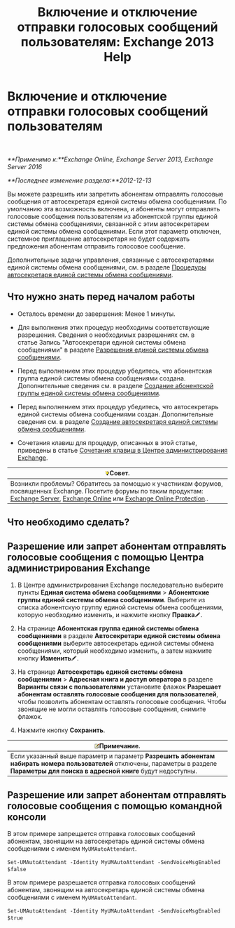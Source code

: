 ﻿---
title: 'Включение и отключение отправки голосовых сообщений пользователям: Exchange 2013 Help'
TOCTitle: Включение и отключение отправки голосовых сообщений пользователям
ms:assetid: faa300d8-2534-40db-8ef9-428be8bb7934
ms:mtpsurl: https://technet.microsoft.com/ru-ru/library/Dd351277(v=EXCHG.150)
ms:contentKeyID: 52059244
ms.date: 05/22/2018
mtps_version: v=EXCHG.150
ms.translationtype: MT
---

# Включение и отключение отправки голосовых сообщений пользователям

 

_**Применимо к:**Exchange Online, Exchange Server 2013, Exchange Server 2016_

_**Последнее изменение раздела:**2012-12-13_

Вы можете разрешить или запретить абонентам отправлять голосовые сообщения от автосекретаря единой системы обмена сообщениями. По умолчанию эта возможность включена, и абоненты могут отправлять голосовые сообщения пользователям из абонентской группы единой системы обмена сообщениями, связанной с этим автосекретарем единой системы обмена сообщениями. Если этот параметр отключен, системное приглашение автосекретаря не будет содержать предложения абонентам отправить голосовое сообщение.

Дополнительные задачи управления, связанные с автосекретарями единой системы обмена сообщениями, см. в разделе [Процедуры автосекретаря единой системы обмена сообщениями](um-auto-attendant-procedures-exchange-2013-help.md).

## Что нужно знать перед началом работы

  - Осталось времени до завершения: Менее 1 минуты.

  - Для выполнения этих процедур необходимы соответствующие разрешения. Сведения о необходимых разрешениях см. в статье Запись "Автосекретари единой системы обмена сообщениями" в разделе [Разрешения единой системы обмена сообщениями](unified-messaging-permissions-exchange-2013-help.md).

  - Перед выполнением этих процедур убедитесь, что абонентская группа единой системы обмена сообщениями создана. Дополнительные сведения см. в разделе [Создание абонентской группы единой системы обмена сообщениями](create-a-um-dial-plan-exchange-2013-help.md).

  - Перед выполнением этих процедур убедитесь, что автосекретарь единой системы обмена сообщениями создан. Дополнительные сведения см. в разделе [Создание автосекретаря единой системы обмена сообщениями](create-a-um-auto-attendant-exchange-2013-help.md).

  - Сочетания клавиш для процедур, описанных в этой статье, приведены в статье [Сочетания клавиш в Центре администрирования Exchange](keyboard-shortcuts-in-the-exchange-admin-center-exchange-online-protection-help.md).

<table>
<thead>
<tr class="header">
<th><img src="images/Bb124558.tip(EXCHG.150).gif" title="Совет" alt="Совет" />Совет.</th>
</tr>
</thead>
<tbody>
<tr class="odd">
<td>Возникли проблемы? Обратитесь за помощью к участникам форумов, посвященных Exchange. Посетите форумы по таким продуктам: <a href="https://go.microsoft.com/fwlink/p/?linkid=60612">Exchange Server</a>, <a href="https://go.microsoft.com/fwlink/p/?linkid=267542">Exchange Online</a> или <a href="https://go.microsoft.com/fwlink/p/?linkid=285351">Exchange Online Protection</a>..</td>
</tr>
</tbody>
</table>


## Что необходимо сделать?

## Разрешение или запрет абонентам отправлять голосовые сообщения с помощью Центра администрирования Exchange

1.  В Центре администрирования Exchange последовательно выберите пункты **Единая система обмена сообщениями** \> **Абонентские группы единой системы обмена сообщениями**. Выберите из списка абонентскую группу единой системы обмена сообщениями, которую необходимо изменить, и нажмите кнопку **Правка**![Значок редактирования](images/Bb124582.6f53ccb2-1f13-4c02-bea0-30690e6ea71d(EXCHG.150).gif "Значок редактирования").

2.  На странице **Абонентская группа единой системы обмена сообщениями** в разделе **Автосекретари единой системы обмена сообщениями** выберите автосекретарь единой системы обмена сообщениями, который необходимо изменить, а затем нажмите кнопку **Изменить**![Значок редактирования](images/Bb124582.6f53ccb2-1f13-4c02-bea0-30690e6ea71d(EXCHG.150).gif "Значок редактирования").

3.  На странице **Автосекретарь единой системы обмена сообщениями** \> **Адресная книга и доступ оператора** в разделе **Варианты связи с пользователями** установите флажок **Разрешает абонентам оставлять голосовые сообщения для пользователей**, чтобы позволить абонентам оставлять голосовые сообщения. Чтобы звонящие не могли оставлять голосовые сообщения, снимите флажок.

4.  Нажмите кнопку **Сохранить**.

<table>
<thead>
<tr class="header">
<th><img src="images/JJ126620.note(EXCHG.150).gif" title="Примечание" alt="Примечание" />Примечание.</th>
</tr>
</thead>
<tbody>
<tr class="odd">
<td>Если указанный выше параметр и параметр <strong>Разрешить абонентам набирать номера пользователей</strong> отключены, параметры в разделе <strong>Параметры для поиска в адресной книге</strong> будут недоступны.</td>
</tr>
</tbody>
</table>


## Разрешение или запрет абонентам отправлять голосовые сообщения с помощью командной консоли

В этом примере запрещается отправка голосовых сообщений абонентам, звонящим на автосекретарь единой системы обмена сообщениями с именем `MyUMAutoAttendant`.

    Set-UMAutoAttendant -Identity MyUMAutoAttendant -SendVoiceMsgEnabled $false

В этом примере разрешается отправка голосовых сообщений абонентам, звонящим на автосекретарь единой системы обмена сообщениями с именем `MyUMAutoAttendant`.

    Set-UMAutoAttendant -Identity MyUMAutoAttendant -SendVoiceMsgEnabled $true


